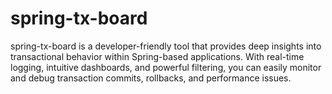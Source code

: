 # spring-tx-board
spring-tx-board is a developer-friendly tool that provides deep insights into transactional behavior within Spring-based applications. With real-time logging, intuitive dashboards, and powerful filtering, you can easily monitor and debug transaction commits, rollbacks, and performance issues.
